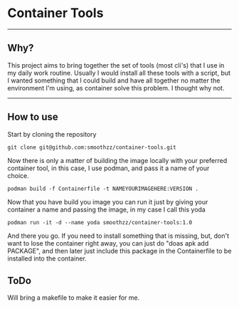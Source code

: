 # Container Tools
___
## Why?

This project aims to bring together the set of tools (most cli's) that I use in my daily work routine. Usually I would install all these tools with a script, but I wanted something that I could build and have all together no matter the environment I'm using, as container solve this problem. I thought why not.

___

## How to use

Start by cloning the repository

```
git clone git@github.com:smoothzz/container-tools.git
```

Now there is only a matter of building the image locally with your preferred container tool, in this case, I use podman, and pass it a name of your choice.

```
podman build -f Containerfile -t NAMEYOURIMAGEHERE:VERSION .
```

Now that you have build you image you can run it just by giving your container a name and passing the image, in my case I call this yoda

```
podman run -it -d --name yoda smoothzz/container-tools:1.0
```

And there you go. If you need to install something that is missing, but, don't want to lose the container right away, you can just do "doas apk add PACKAGE", and then later just include this package in the Containerfile to be installed into the container.

## ToDo

Will bring a makefile to make it easier for me.